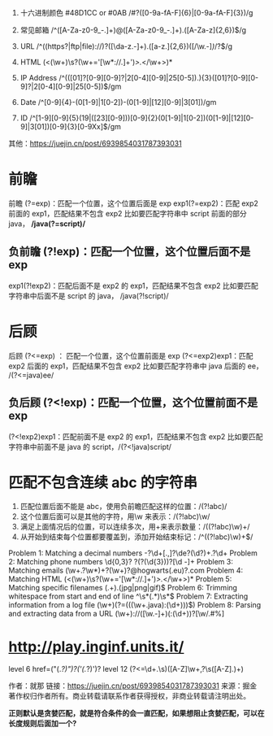 1. 十六进制颜色
#48D1CC or #0AB
/#?([0-9a-fA-F]{6}|[0-9a-fA-F]{3})/g
2. 常见邮箱
/^([A-Za-z0-9_\-\.]+)@([A-Za-z0-9_\-\.]+)\.([A-Za-z]{2,6})$/g
3. URL
/^((https?|ftp|file):\/\/)?([\da-z\.\-]+)\.([a-z\.]{2,6})([\/\w\.\-]*)*\/?$/g
4. HTML
(\<(\w+)\s?(\w+\=\'[\w*\://.]+\')_\>._\</\w+>)\*

5. IP Address
/^(([01]?[0-9][0-9]?|2[0-4][0-9]|25[0-5])\.){3}([01]?[0-9][0-9]?|2[0-4][0-9]|25[0-5])$/gm
6. Date
/^[0-9]{4}-(0[1-9]|1[0-2])-(0[1-9]|[12][0-9]|3[01])/gm
7. ID
/^[1-9][0-9]{5}(19|([23][0-9]))[0-9]{2}(0[1-9]|1[0-2])(0[1-9]|[12][0-9]|3[01])[0-9]{3}[0-9Xx]$/gm

其他：https://juejin.cn/post/6939854031787393031

# 前瞻
前瞻 (?=exp)：匹配一个位置，这个位置后面是 exp
exp1(?=exp2)：匹配 exp2 前面的 exp1，匹配结果不包含 exp2
比如要匹配字符串中 script 前面的部分 java， **/java(?=script)/**

## 负前瞻 (?!exp)：匹配一个位置，这个位置后面不是 exp
exp1(?!exp2)：匹配后面不是 exp2 的 exp1，匹配结果不包含 exp2
比如要匹配字符串中后面不是 script 的 java， /java(?!script)/


# 后顾
后顾 (?<=exp) ： 匹配一个位置，这个位置前面是 exp
(?<=exp2)exp1：匹配 exp2 后面的 exp1，匹配结果不包含 exp2
比如要匹配字符串中 java 后面的 ee， /(?<=java)ee/

## 负后顾 (?<!exp)：匹配一个位置，这个位置前面不是 exp
(?<!exp2)exp1：匹配前面不是 exp2 的 exp1，匹配结果不包含 exp2
比如要匹配字符串中前面不是 java 的 script，/(?<!java)script/

# 匹配不包含连续 abc 的字符串
1. 匹配位置后面不能是 abc，使用负前瞻匹配这样的位置：/(?!abc)/
2. 这个位置后面可以是其他的字符，用\w 来表示：/(?!abc)\w/
3. 满足上面情况后的位置，可以连续多次，用+来表示数量：/((?!abc)\w)+/
4. 从开始到结束每个位置都要覆盖到，添加开始结束标记：/^((?!abc)\w)+\$/

Problem 1: Matching a decimal numbers
-?\d+[\.\,]?\de?(\d?)+\.?\d+
Problem 2: Matching phone numbers
\d{0,3}? ?\(?(\d{3})\)?[\d -]+
Problem 3: Matching emails
(\w+\.?\w\*)\+?(\w+)?\@hogwarts(\.eu)?\.com
Problem 4: Matching HTML
(\<(\w+)\s?(\w+\=\'[\w*\://.]+\')_\>._\</\w+>)\*
Problem 5: Matching specific filenames
(.+)\.(jpg|png|gif)\$
Problem 6: Trimming whitespace from start and end of line
^\s*(.*)\s\*\$
Problem 7: Extracting information from a log file
(\w+)(?=\(((\w+.java)\:(\d+))\)\$)
Problem 8: Parsing and extracting data from a URL
(\w+)://([\w\.-]+)(:(\d+))?[\w/\.#%]

# http://play.inginf.units.it/

level 6
href=("(._?)")?('(._?)')?
level 12
(?<=\d+\.\s)([A-Z]\w+\,?\s([A-Z]\.)+)



作者：就那
链接：https://juejin.cn/post/6939854031787393031
来源：掘金
著作权归作者所有。商业转载请联系作者获得授权，非商业转载请注明出处。

**正则默认是贪婪匹配，就是符合条件的会一直匹配，如果想阻止贪婪匹配，可以在长度规则后面加一个?**